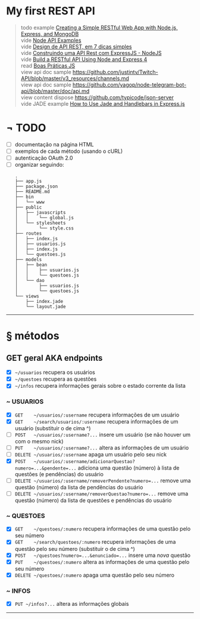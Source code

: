 # My first REST API
> todo example [Creating a Simple RESTful Web App with Node.js, Express, and MongoDB](http://cwbuecheler.com/web/tutorials/2014/restful-web-app-node-express-mongodb/) <br>
> vide [Node API Examples](https://github.com/laedanthehuman/node-api-examples) <br>
> vide [Design de API REST, em 7 dicas simples](http://sensedia.com/blog/apis/design-de-api-rest) <br>
> vide [Construindo uma API Rest com ExpressJS - NodeJS](https://pt-br.eventials.com/wbruno.moraes/construindo-uma-api-rest-com-expressjs-nodejs-2/) <br>
> vide [Build a RESTful API Using Node and Express 4](https://scotch.io/tutorials/build-a-restful-api-using-node-and-express-4) <br>
> read [Boas Práticas JS](https://github.com/wbruno/boas-praticas-js) <br>
> view api doc sample https://github.com/justintv/Twitch-API/blob/master/v3_resources/channels.md <br>
> view api doc sample https://github.com/yagop/node-telegram-bot-api/blob/master/doc/api.md <br>
> view content dispose https://github.com/typicode/json-server <br>
> vide JADE example [How to Use Jade and Handlebars in Express.js](https://webapplog.com/jade-handlebars-express/) <br>

# ¬ TODO
- [ ] documentação na página HTML
- [ ] exemplos de cada método (usando o cURL)
- [ ] autenticação OAuth 2.0
- [ ] organizar seguindo:
	```
	.
	├── app.js
	├── package.json
	├── README.md
	├── bin
	│   └── www
	├── public
	│   ├── javascripts
	│   │    └── global.js
	│   └── stylesheets
	│        └── style.css
	├── routes
	│   ├── index.js
	│   ├── usuarios.js
	│   ├── index.js
	│   └── questoes.js
	├── models
	│   ├── bean
	│   │    ├── usuarios.js
	│   │    └── questoes.js
	│   └── dao
	│        ├── usuarios.js
	│        └── questoes.js
	└── views
		├── index.jade
		└── layout.jade
	```

----------

# § métodos

## GET geral AKA endpoints
- [x] `~/usuarios` recupera os usuários
- [x] `~/questoes` recupera as questões
- [x] `~/infos` recupera informações gerais sobre o estado corrente da lista

### ~ USUARIOS
- [x] `GET    ~/usuarios/:username` recupera informações de um usuário
- [x] `GET    ~/search/usuarios/:username` recupera informações de um usuário (substituir o de cima ^)
- [ ] `POST   ~/usuarios/:username?...` insere um usuário (se não houver um com o mesmo nick)
- [ ] `PUT    ~/usuarios/:username?...` altera as informações de um usuário
- [ ] `DELETE ~/usuarios/:username` apaga um usuário pelo seu nick
- [x] `POST   ~/usuarios/:username/adicionarQuestao?numero=...&pendente=...` adiciona uma questão (número) à lista de questões (e pendências) do usuário
- [ ] `DELETE ~/usuarios/:username/removerPendente?numero=...` remove uma questão (número) da lista de pendências do usuário
- [ ] `DELETE ~/usuarios/:username/removerQuestao?numero=...` remove uma questão (número) da lista de questões e pendências do usuário

### ~ QUESTOES 
- [x] `GET    ~/questoes/:numero` recupera informações de uma questão pelo seu número
- [x] `GET    ~/search/questoes/:numero` recupera informações de uma questão pelo seu número (substituir o de cima ^)
- [x] `POST   ~/questoes?numero=...&enunciado=...` insere uma *nova* questão
- [x] `PUT    ~/questoes/:numero` altera as informações de uma questão pelo seu número
- [x] `DELETE ~/questoes/:numero` apaga uma questão pelo seu número

### ~ INFOS
- [x] `PUT ~/infos?...` altera as informações globais

---

<!--
### `GET /usuarios/:username`

|	Param	 |	Type	  | Description			|
|:----------:|:----------:|:-------------------:|
| *username* | `String`	  | nick do Telegram	|

> retorna:
```js
{
	username: "",
	questoes: [],
	pendentes: []	
}
```
-->